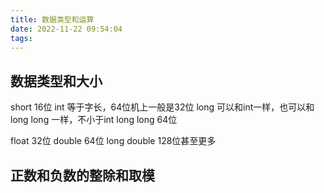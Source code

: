 ```yaml
---
title: 数据类型和运算
date: 2022-11-22 09:54:04
tags:
---
```

## 数据类型和大小
short 16位
int 等于字长，64位机上一般是32位
long 可以和int一样，也可以和long long 一样，不小于int
long long 64位

float  32位
double  64位
long double 128位甚至更多

## 正数和负数的整除和取模